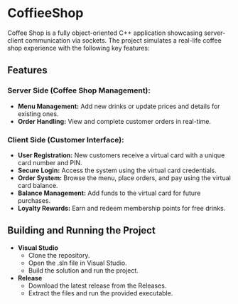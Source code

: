# CoffieeShop

Coffee Shop is a fully object-oriented C++ application showcasing server-client communication via sockets. The project simulates a real-life coffee shop experience with the following key features:  

## Features  

### Server Side (Coffee Shop Management):  
- **Menu Management:** Add new drinks or update prices and details for existing ones.  
- **Order Handling:** View and complete customer orders in real-time.  

### Client Side (Customer Interface):  
- **User Registration:** New customers receive a virtual card with a unique card number and PIN.  
- **Secure Login:** Access the system using the virtual card credentials.  
- **Order System:** Browse the menu, place orders, and pay using the virtual card balance.  
- **Balance Management:** Add funds to the virtual card for future purchases.  
- **Loyalty Rewards:** Earn and redeem membership points for free drinks.  

## Building and Running the Project  
- **Visual Studio**
  - Clone the repository.
  - Open the .sln file in Visual Studio.
  - Build the solution and run the project.
- **Release**
  - Download the latest release from the Releases.
  - Extract the files and run the provided executable.

